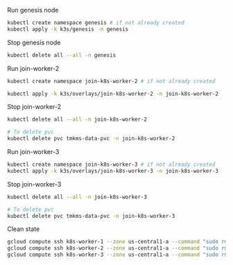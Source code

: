 Run genesis node

```bash
kubectl create namespace genesis # if not already created
kubectl apply -k k3s/genesis -n genesis
```

Stop genesis node
```bash
kubectl delete all --all -n genesis
```

Run join-worker-2

```bash
kubectl create namespace join-k8s-worker-2 # if not already created
```

```bash
kubectl apply -k k3s/overlays/join-k8s-worker-2 -n join-k8s-worker-2
```

Stop join-worker-2
```bash
kubectl delete all --all -n join-k8s-worker-2

# To delete pvc
kubectl delete pvc tmkms-data-pvc -n join-k8s-worker-2
```

Run join-worker-3

```bash
kubectl create namespace join-k8s-worker-3 # if not already created
kubectl apply -k k3s/overlays/join-k8s-worker-3 -n join-k8s-worker-3
```

Stop join-worker-3
```bash
kubectl delete all --all -n join-k8s-worker-3

# To delete pvc
kubectl delete pvc tmkms-data-pvc -n join-k8s-worker-3
```

Clean state
```bash
gcloud compute ssh k8s-worker-1 --zone us-central1-a --command "sudo rm -rf /srv/dai"
gcloud compute ssh k8s-worker-2 --zone us-central1-a --command "sudo rm -rf /srv/dai"
gcloud compute ssh k8s-worker-3 --zone us-central1-a --command "sudo rm -rf /srv/dai"
```